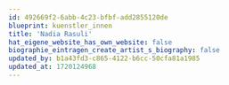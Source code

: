 ```yaml
---
id: 492669f2-6abb-4c23-bfbf-add2855120de
blueprint: kuenstler_innen
title: 'Nadia Rasuli'
hat_eigene_website_has_own_website: false
biographie_eintragen_create_artist_s_biography: false
updated_by: b1a43fd3-c865-4122-b6cc-50cfa81a1985
updated_at: 1720124968
---
```


